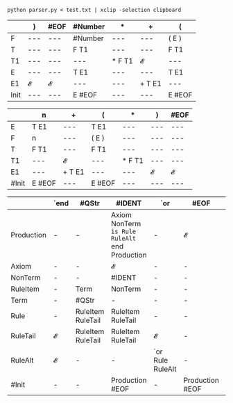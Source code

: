 `python parser.py < test.txt | xclip -selection clipboard`






|   |)|#EOF|#Number|*|+|(|
|---|---|---|---|---|---|---|
|F|---|---|#Number|---|---|( E )|
|T|---|---|F T1|---|---|F T1|
|T1|---|---|---|* F T1|𝓔|---|
|E|---|---|T E1|---|---|T E1|
|E1|𝓔|𝓔|---|---|+ T E1|---|
|Init|---|---|E #EOF|---|---|E #EOF|





|   |n|+|(|*|)|#EOF|
|---|---|---|---|---|---|---|
|E|T E1|---|T E1|---|---|---|
|F|n|---|( E )|---|---|---|
|T|F T1|---|F T1|---|---|---|
|T1|---|𝓔|---|* F T1|---|---|
|E1|---|+ T E1|---|---|𝓔|𝓔|
|#Init|E #EOF|---|E #EOF|---|---|---|

|   |`end|#QStr|#IDENT|`or|#EOF|`is|`axiom|
|---|---|---|---|---|---|---|---|
|Production|-|-|Axiom NonTerm `is Rule RuleAlt `end Production|-|𝓔|-|Axiom NonTerm `is Rule RuleAlt `end Production|
|Axiom|-|-|𝓔|-|-|-|`axiom|
|NonTerm|-|-|#IDENT|-|-|-|-|
|RuleItem|-|Term|NonTerm|-|-|-|-|
|Term|-|#QStr|-|-|-|-|-|
|Rule|-|RuleItem RuleTail|RuleItem RuleTail|-|-|-|-|
|RuleTail|𝓔|RuleItem RuleTail|RuleItem RuleTail|𝓔|-|-|-|
|RuleAlt|𝓔|-|-|`or Rule RuleAlt|-|-|-|
|#Init|-|-|Production #EOF|-|Production #EOF|-|Production #EOF|
